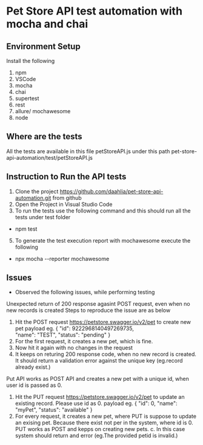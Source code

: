 # Pet Store API test automation with mocha and chai

## Environment Setup

Install the following 

1. npm
2. VSCode
3. mocha
4. chai
5. supertest
6. rest
7. allure/ mochawesome
8. node

## Where are the tests
All the tests are available in this file petStoreAPI.js
under this path pet-store-api-automation/test/petStoreAPI.js

## Instruction to Run the API tests

1. Clone the project https://github.com/daahlia/pet-store-api-automation.git from github
2. Open the Project in Visual Studio Code
3. To run the tests use the following command and this should run all the tests under test folder
- npm test
5. To generate the test execution report with mochawesome execute the following 
- npx mocha --reporter mochawesome


## Issues

- Observed the following issues, while performing testing

Unexpected return of 200 response agasint POST request, even when no new records is created
Steps to reproduce the issue are as below
1. Hit the POST request https://petstore.swagger.io/v2/pet to create new pet
payload eg. {
  "id": 9222968140497269735,  
  "name": "TEST",
  "status": "pending"
}
2. For the first request, it creates a new pet, which is fine.
3. Now hit it again with no changes in the request
4. It keeps on returing 200 response code, when no new record is created. It should return a 
validation error against the unique key (eg.record already exist.)  

Put API works as POST API and creates a new pet with a unique id, when user id is passed as 0.
1. Hit the PUT request https://petstore.swagger.io/v2/pet to update an existing record. Please use id as 0.
payload eg. {
  "id": 0,
  "name": "myPet",
  "status": "available"
}
2. For every request, it creates a new pet, where PUT is suppose to update an exising pet. Because there exist not per in the 
system, where id is 0. PUT works as POST and kepps on creating new pets.
c. In this case system should return and error (eg.The provided petid is invalid.) 

